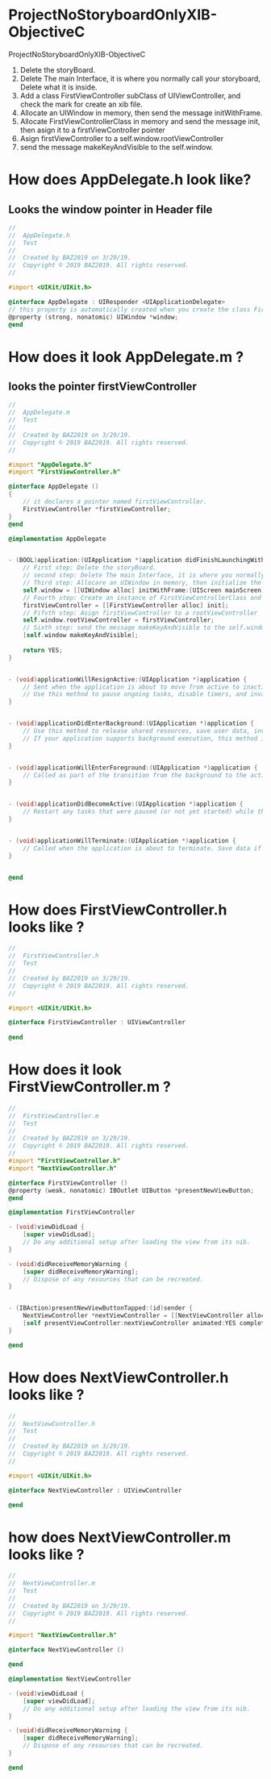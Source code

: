 # ProjectNoStoryboardOnlyXIB-ObjectiveC
ProjectNoStoryboardOnlyXIB-ObjectiveC

1. Delete the storyBoard.
2. Delete The main Interface, it is where you normally call your storyboard, Delete what it is inside.
3. Add a class FirstViewController subClass of UIViewController, and check the mark for create an xib file.
4. Allocate an UIWindow in memory, then send the message initWithFrame.
5. Allocate FirstViewControllerClass in memory and send the message init, then asign it to a firstViewController pointer
6. Asign firstViewController to a self.window.rootViewController
7. send the message makeKeyAndVisible to the self.window.

# How does AppDelegate.h look like?

## Looks the window pointer in Header file

``` objective-c
//
//  AppDelegate.h
//  Test
//
//  Created by BAZ2019 on 3/29/19.
//  Copyright © 2019 BAZ2019. All rights reserved.
//

#import <UIKit/UIKit.h>

@interface AppDelegate : UIResponder <UIApplicationDelegate>
// this property is automatically created when you create the class FirstViewController
@property (strong, nonatomic) UIWindow *window;
@end
```

# How does it look AppDelegate.m ?

## looks the pointer firstViewController

``` objective-c
//
//  AppDelegate.m
//  Test
//
//  Created by BAZ2019 on 3/29/19.
//  Copyright © 2019 BAZ2019. All rights reserved.
//

#import "AppDelegate.h"
#import "FirstViewController.h"

@interface AppDelegate ()
{
    // it declares a pointer named firstViewController.
    FirstViewController *firstViewController;
}
@end

@implementation AppDelegate


- (BOOL)application:(UIApplication *)application didFinishLaunchingWithOptions:(NSDictionary *)launchOptions {
    // First step: Delete the storyBoard.
    // second step: Delete The main Interface, it is where you normally call your storyboard, Delete what it is inside.
    // Third step: Allocare an UIWindow in memory, then initialize the frame with the complete mainScreen and asign to a self.window.
    self.window = [[UIWindow alloc] initWithFrame:[UIScreen mainScreen].bounds];
    // Fourth step: Create an instance of FirstViewControllerClass and asign it to a firstViewController pointer
    firstViewController = [[FirstViewController alloc] init];
    // Fifvth step: Asign firstViewController to a rootViewController
    self.window.rootViewController = firstViewController;
    // Sixth step: send the message makeKeyAndVisible to the self.window.
    [self.window makeKeyAndVisible];
    
    return YES;
}


- (void)applicationWillResignActive:(UIApplication *)application {
    // Sent when the application is about to move from active to inactive state. This can occur for certain types of temporary interruptions (such as an incoming phone call or SMS message) or when the user quits the application and it begins the transition to the background state.
    // Use this method to pause ongoing tasks, disable timers, and invalidate graphics rendering callbacks. Games should use this method to pause the game.
}


- (void)applicationDidEnterBackground:(UIApplication *)application {
    // Use this method to release shared resources, save user data, invalidate timers, and store enough application state information to restore your application to its current state in case it is terminated later.
    // If your application supports background execution, this method is called instead of applicationWillTerminate: when the user quits.
}


- (void)applicationWillEnterForeground:(UIApplication *)application {
    // Called as part of the transition from the background to the active state; here you can undo many of the changes made on entering the background.
}


- (void)applicationDidBecomeActive:(UIApplication *)application {
    // Restart any tasks that were paused (or not yet started) while the application was inactive. If the application was previously in the background, optionally refresh the user interface.
}


- (void)applicationWillTerminate:(UIApplication *)application {
    // Called when the application is about to terminate. Save data if appropriate. See also applicationDidEnterBackground:.
}


@end
```

# How does FirstViewController.h looks like ?

``` objective-c
//
//  FirstViewController.h
//  Test
//
//  Created by BAZ2019 on 3/29/19.
//  Copyright © 2019 BAZ2019. All rights reserved.
//

#import <UIKit/UIKit.h>

@interface FirstViewController : UIViewController
    
@end
```

# How does it look FirstViewController.m ?

``` objective-c
//
//  FirstViewController.m
//  Test
//
//  Created by BAZ2019 on 3/29/19.
//  Copyright © 2019 BAZ2019. All rights reserved.
//
#import "FirstViewController.h"
#import "NextViewController.h"

@interface FirstViewController ()
@property (weak, nonatomic) IBOutlet UIButton *presentNewViewButton;
@end

@implementation FirstViewController

- (void)viewDidLoad {
    [super viewDidLoad];
    // Do any additional setup after loading the view from its nib.
}

- (void)didReceiveMemoryWarning {
    [super didReceiveMemoryWarning];
    // Dispose of any resources that can be recreated.
}


- (IBAction)presentNewViewButtonTapped:(id)sender {
    NextViewController *nextViewController = [[NextViewController alloc] initWithNibName:@"NextViewController" bundle:nil];
    [self presentViewController:nextViewController animated:YES completion:nil];
}

@end
```

# How does NextViewController.h looks like ?

``` objective-c
//
//  NextViewController.h
//  Test
//
//  Created by BAZ2019 on 3/29/19.
//  Copyright © 2019 BAZ2019. All rights reserved.
//

#import <UIKit/UIKit.h>

@interface NextViewController : UIViewController

@end
```

# how does NextViewController.m looks like ?


``` objective-c
//
//  NextViewController.m
//  Test
//
//  Created by BAZ2019 on 3/29/19.
//  Copyright © 2019 BAZ2019. All rights reserved.
//

#import "NextViewController.h"

@interface NextViewController ()

@end

@implementation NextViewController

- (void)viewDidLoad {
    [super viewDidLoad];
    // Do any additional setup after loading the view from its nib.
}

- (void)didReceiveMemoryWarning {
    [super didReceiveMemoryWarning];
    // Dispose of any resources that can be recreated.
}

@end
```


